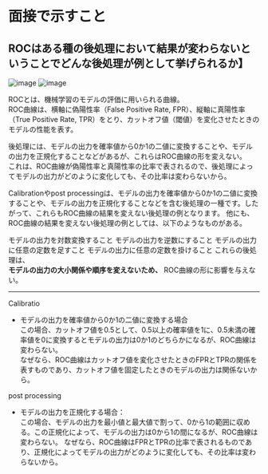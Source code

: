 # 面接で示すこと
## ROCはある種の後処理において結果が変わらないということでどんな後処理が例として挙げられるか】
![image](https://github.com/Yuma-Tsukakoshi/CrossViT-Summary-/assets/107422037/dc3db117-de87-40e3-b6cf-dc7503ba835b)
![image](https://github.com/Yuma-Tsukakoshi/CrossViT-Summary-/assets/107422037/03b4e857-bc63-4152-b263-329c5519f0f1)

ROCとは、機械学習のモデルの評価に用いられる曲線。  
ROC曲線は、横軸に偽陽性率（False Positive Rate, FPR）、縦軸に真陽性率（True Positive Rate, TPR）をとり、カットオフ値（閾値）を変化させたときのモデルの性能を表す。

後処理には、モデルの出力を確率値から0か1の二値に変換することや、モデルの出力を正規化することなどがあるが、これらはROC曲線の形を変えない。  
これは、ROC曲線が偽陽性率と真陽性率の比率で表されるので、後処理によってモデルの出力がどのように変化しても、その比率は変わらないから。

Calibrationやpost processingは、モデルの出力を確率値から0か1の二値に変換することや、モデルの出力を正規化することなどを含む後処理の一種です。したがって、これらもROC曲線の結果を変えない後処理の例となります。
他にも、ROC曲線の結果を変えない後処理の例としては、以下のようなものがある。

モデルの出力を対数変換すること
モデルの出力を逆数にすること
モデルの出力に任意の定数を足すこと
モデルの出力に任意の定数を掛けること
これらの後処理は、  
**モデルの出力の大小関係や順序を変えないため、**
ROC曲線の形に影響を与えない。

------------------------------------------------------------------------------------------------------------------------------
Calibratio
- モデルの出力を確率値から0か1の二値に変換する場合  
この場合、カットオフ値を0.5として、0.5以上の確率値を1に、0.5未満の確率値を0に変換するとモデルの出力は0か1のどちらかになるが、ROC曲線は変わらない。  
なぜなら、ROC曲線はカットオフ値を変化させたときのFPRとTPRの関係を表すものであり、カットオフ値を固定したときのモデルの出力は関係ないから。

post processing
- モデルの出力を正規化する場合：  
この場合、モデルの出力を最小値と最大値で割って、0から1の範囲に収める。この正規化によって、モデルの出力は0から1の間になるが、ROC曲線は変わらない。
なぜなら、ROC曲線はFPRとTPRの比率で表されるものであり、正規化によってモデルの出力がどのように変化しても、その比率は変わらないから。
